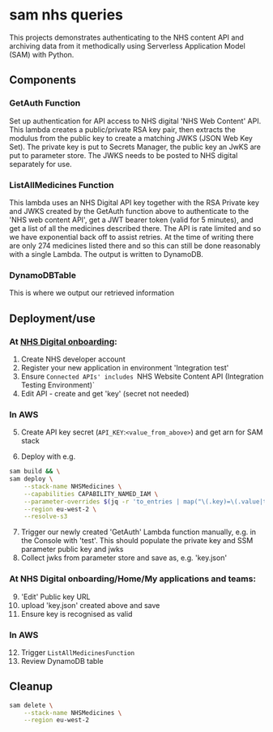 # sam nhs queries

This projects demonstrates authenticating to the NHS content API and archiving data from it methodically using Serverless Application Model (SAM) with Python.

## Components 

### GetAuth Function

Set up authentication for API access to NHS digital 'NHS Web Content' API. This lambda creates a public/private RSA key pair, then extracts the modulus from the public key to create a matching JWKS (JSON Web Key Set). The private key is put to Secrets Manager, the public key an JwKS are put to parameter store. The JWKS needs to be posted to NHS digital separately for use.

### ListAllMedicines Function

This lambda uses an NHS Digital API key together with the RSA Private key and JWKS created by the GetAuth function above to authenticate to the 'NHS web content API', get a JWT bearer token (valid for 5 minutes), and get a list of all the medicines described there. The API is rate limited and so we have exponential back off to assist retries. At the time of writing there are only 274 medicines listed there and so this can still be done reasonably with a single Lambda. The output is written to DynamoDB.

### DynamoDBTable

This is where we output our retrieved information

## Deployment/use

### At [NHS Digital onboarding](https://onboarding.prod.api.platform.nhs.uk/):

1. Create NHS developer account
2. Register your new application in environment 'Integration test'
3. Ensure `Connected APIs' includes `NHS Website Content API (Integration Testing Environment)`
4. Edit API - create and get 'key' (secret not needed)

### In AWS

5. Create API key secret (`API_KEY`:`<value_from_above>`) and get arn for SAM stack

6. Deploy with e.g.

```bash
sam build && \
sam deploy \
    --stack-name NHSMedicines \
    --capabilities CAPABILITY_NAMED_IAM \
    --parameter-overrides $(jq -r 'to_entries | map("\(.key)=\(.value|tostring)") | .[]' vars.json) \
    --region eu-west-2 \
    --resolve-s3 
```

7. Trigger our newly created 'GetAuth' Lambda function manually, e.g. in the Console with 'test'. This should populate the private key and SSM parameter public key and jwks
8. Collect jwks from parameter store and save as, e.g. 'key.json'

### At NHS Digital onboarding/Home/My applications and teams:

9. 'Edit' Public key URL
10. upload 'key.json' created above and save
11. Ensure key is recognised as valid

### In AWS

12. Trigger `ListAllMedicinesFunction` 
13. Review DynamoDB table


## Cleanup

```bash
sam delete \
    --stack-name NHSMedicines \
    --region eu-west-2
```
